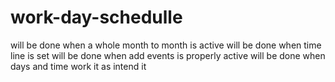 # work-day-schedulle
will be done when a whole month to month is active
will be done when time line is set
will be done when add events is properly active
will be done when days and time work it as intend it
